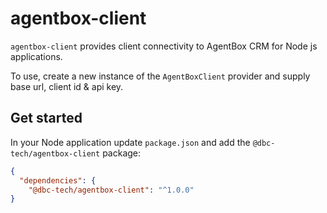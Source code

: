 # agentbox-client

`agentbox-client` provides client connectivity to AgentBox CRM for Node js applications.

To use, create a new instance of the `AgentBoxClient` provider and supply base url, client id & api key.

## Get started

In your Node application update `package.json` and add the `@dbc-tech/agentbox-client` package:

```json
{
  "dependencies": {
    "@dbc-tech/agentbox-client": "^1.0.0"
}
```
